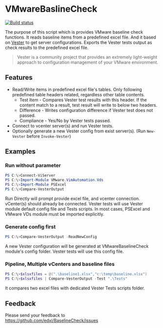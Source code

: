 # VMwareBaslineCheck

[![Build status](https://ci.appveyor.com/api/projects/status/p778wr2eg3hvmcoc?svg=true)](https://ci.appveyor.com/project/edxi/vmwarebaslinecheck)

The purpose of this script which is provides VMware baseline check functions.
It reads baseline items from a predefined excel file. And it based on [Vester](https://github.com/WahlNetwork/Vester) to get server configurations. Exports the Vester tests output as check results to the predefined excel file.
> Vester is a community project that provides an extremely light-weight approach to configuration management of your VMware environment.

## Features

* Read/Write items in predefined excel file's tables. Only following predefined table headers related, regardless other table contents.
  * Test Item - Compares Vester test results with this header. If the content match to a result, test result will write to below two headers.
  * Difference - Writes configuration difference if Vester test does not passed.
  * Compliance - Yes/No by Vester tests passed.
* Connect to vcenter server(s) and run Vester tests.
* Optionally generate a new Vester config from exist server(s). (Run `New-Vester` before `Invoke-Vester`)

## Examples

### Run without parameter

```powershell
PS C:\>Connect-ViServer
PS C:\>Import-Module VMware.VimAutomation.Vds
PS C:\>Import-Module PSExcel
PS C:\>Compare-VesterOutput
```

Run Directly will prompt provide excel file, and vcenter connection.
vCenter(s) should already be connected.
Vester tests will use Vester module default config file and Tests scripts.
In most cases, PSExcel and VMware VDs module must be imported explicitly.

### Generate config first

```powershell
PS C:\>Compare-VesterOutput -ReadNewConfig
```

A new Vester configuration will be generated at VMwareBaselineCheck module's config folder.
Vester tests will use this config file.

### Pipeline, Multiple vCenters and baseline files

```powershell
PS C:\>$xlsxfiles = @(".\baseline1.xlsx","c:\temp\baseline.xlsx")
PS C:\>$xlsxfiles | Compare-VesterOutput -Test ".\Tests"
```

It compares two excel files with dedicated Vester Tests scripts folder.

## Feedback

Please send your feedback to <https://github.com/edxi/BaselineCheck/issues>
